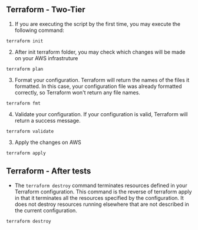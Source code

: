 
## Terraform - Two-Tier

1) If you are executing the script by the first time, you may execute the following command:
```
terraform init 
```

2) After init terraform folder, you may check which changes will be made on your AWS infrastruture
``` 
terraform plan
```

3) Format your configuration. Terraform will return the names of the files it formatted. In this case, your configuration file was already formatted correctly, so Terraform won't return any file names.
``` 
terraform fmt
```

4) Validate your configuration. If your configuration is valid, Terraform will return a success message.
```
terraform validate
```

3) Apply the changes on AWS 
``` 
terraform apply
```

## Terraform - After tests

- The `terraform destroy` command terminates resources defined in your Terraform configuration. This command is the reverse of terraform apply in that it terminates all the resources specified by the configuration. It does not destroy resources running elsewhere that are not described in the current configuration.

```
terraform destroy
```